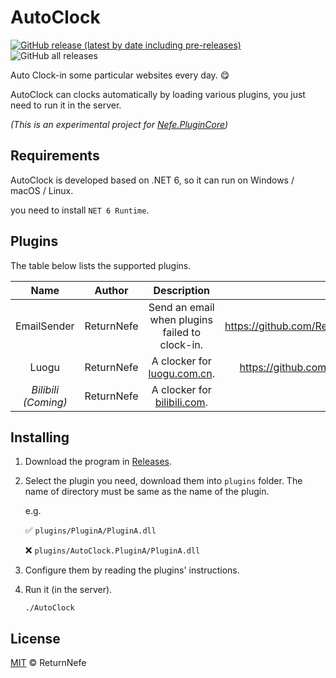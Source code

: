 # AutoClock

[![GitHub release (latest by date including pre-releases)](https://img.shields.io/github/v/release/ReturnNefe/AutoClock?include_prereleases&style=for-the-badge)](https://github.com/ReturnNefe/AutoClock/releases) ![GitHub all releases](https://img.shields.io/github/downloads/ReturnNefe/AutoClock/total?style=for-the-badge)

Auto Clock-in some particular websites every day. 😋

AutoClock can clocks automatically by loading various plugins, you just need to run it in the server.

_(This is an experimental project for [Nefe.PluginCore](https://github.com/ReturnNefe/PluginCore))_

## Requirements

AutoClock is developed based on .NET 6, so it can run on Windows / macOS / Linux.

you need to install ``NET 6 Runtime``.

## Plugins

The table below lists the supported plugins.

|Name|Author|Description|Link|
|:--:|:--:|:--:|:--:|
|EmailSender|ReturnNefe|Send an email when plugins failed to clock-in.|https://github.com/ReturnNefe/AutoClock.EmailSender/|
|Luogu|ReturnNefe|A clocker for [luogu.com.cn](https://www.luogu.com.cn).|https://github.com/ReturnNefe/AutoClock.Luogu/|
|_Bilibili (Coming)_|ReturnNefe|A clocker for [bilibili.com](https://www.bilibili.com/).||

## Installing

1. Download the program in [Releases](https://github.com/ReturnNefe/AutoClock/releases).
2. Select the plugin you need, download them into ``plugins`` folder. The name of directory must be same as the name of the plugin.
    
    e.g.
    
    ✅ ``plugins/PluginA/PluginA.dll``
    
    ❌ ``plugins/AutoClock.PluginA/PluginA.dll``
3. Configure them by reading the plugins' instructions.
4. Run it (in the server).
    ```shell
    ./AutoClock
    ```
    
## License

[MIT](LICENSE) © ReturnNefe